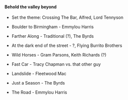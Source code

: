 #### Behold the valley beyond
- Set the theme: Crossing The Bar, Alfred, Lord Tennyson

- Boulder to Birmingham - Emmylou Harris  
- Farther Along - Traditional (?), The Byrds  
- At the dark end of the street - ?, Flying Burrito Brothers  
- Wild Horses - Gram Parsons, Keith Richards (?)  
- Fast Car - Tracy Chapman vs. that other guy  
- Landslide - Fleetwood Mac  
- Just a Season - The Byrds  
- The Road - Emmylou Harris  